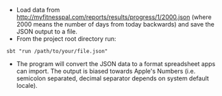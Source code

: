 * Load data from http://myfitnesspal.com/reports/results/progress/1/2000.json (where 2000 means the number of days from today backwards) and save the JSON output to a file.
* From the project root directory run: 
```
sbt "run /path/to/your/file.json"
```
* The program will convert the JSON data to a format spreadsheet apps can import. The output is biased towards Apple's Numbers (i.e. semicolon separated, decimal separator depends on system default locale).